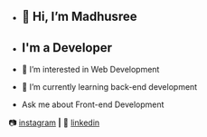 - ## 👋 Hi, I’m Madhusree

- ## I'm a Developer
- 👀 I’m interested in Web Development
- 🌱 I’m currently learning back-end development
- Ask me about Front-end Development

📷 [instagram][instagram] **|** 
👔 [linkedin][linkedin]

[instagram]: https://instagram.com/madhusree.m.p
[linkedin]: https://linkedin.com/in/madhusreemp
